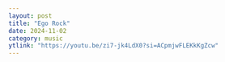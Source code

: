 ```yaml
---
layout: post
title: "Ego Rock"
date: 2024-11-02
category: music
ytlink: "https://youtu.be/zi7-jk4LdX0?si=ACpmjwFLEKkKgZcw"
---
```

